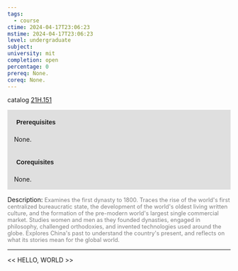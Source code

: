 ```yaml
---
tags:
  - course
ctime: 2024-04-17T23:06:23
mstime: 2024-04-17T23:06:23
level: undergraduate
subject: 
university: mit
completion: open
percentage: 0
prereq: None.
coreq: None.
---
```


catalog [21H.151](http://student.mit.edu/catalog/m21Ha.html#21H.151)

<span style="display: block; padding: 15px; background-color: rgb(100, 100, 100, 0.2);"><font id="m_prereq2327_0" style="display: block; font-family: Arial, sans-serif; font-weight: bold; padding: 5px">Prerequisites</font><br><span id="prereq2327_0">None.</span></span>
<span style="display: block; padding: 15px; background-color: rgb(100, 100, 100, 0.2);"><font id="m_coreq2327_0" style="display: block; font-family: Arial, sans-serif; font-weight: bold; padding: 5px">Corequisites</font><br><span id="coreq2327_0">None.</span></span>

<font style="">Description:</font>
<font style="color: grey; font-size: 0.8rem;">Examines the first dynasty to 1800. Traces the rise of the world's first centralized bureaucratic state, the development of the world's oldest living written culture, and the formation of the pre-modern world's largest single commercial market. Studies women and men as they founded dynasties, engaged in philosophy, challenged orthodoxies, and invented technologies used around the globe. Explores China's past to understand the country's present, and reflects on what its stories mean for the global world.</font>



---

<< HELLO, WORLD >>
